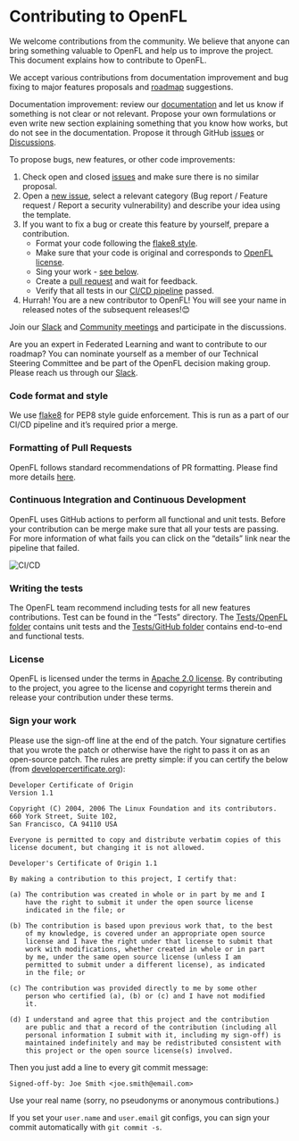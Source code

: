 # Contributing to OpenFL

We welcome contributions from the community. We believe that anyone can bring something valuable to OpenFL and help us to improve the project. This document explains how to contribute to OpenFL. 

We accept various contributions from documentation improvement and bug fixing to major features proposals and [roadmap](https://github.com/intel/openfl/blob/develop/ROADMAP.md) suggestions.

Documentation improvement: review our [documentation](https://openfl.readthedocs.io/en/latest/install.html) and let us know if something is not clear or not relevant. 
Propose your own formulations or even write new section explaining something that you know how works, but do not see in the documentation. 
Propose it through GitHub [issues](https://github.com/intel/openfl/issues/new/choose) or [Discussions](https://github.com/intel/openfl/discussions).

To propose bugs, new features, or other code improvements:

1.	Check open and closed [issues](https://github.com/intel/openfl/issues) and make sure there is no similar proposal.
2.	Open a [new issue](https://github.com/intel/openfl/issues/new/choose), select a relevant category (Bug report / Feature request / Report a security vulnerability) and describe your idea using the template. 
3.	If you want to fix a bug or create this feature by yourself, prepare a contribution.
	-	Format your code following the [flake8 style](https://flake8.pycqa.org/en/latest/).
	-	Make sure that your code is original and corresponds to [OpenFL license](#license).
	-	Sing your work - [see below](#sign-your-work). 
	-	Create a [pull request](#formatting-of-pull-requests) and wait for feedback.
	-	Verify that all tests in our [CI/CD pipeline](#Continuous-Integration-and-Continuous-Development) passed.
4.	Hurrah! You are a new contributor to OpenFL! You will see your name in released notes of the subsequent releases!😊

Join our [Slack](https://join.slack.com/t/openfl/shared_invite/zt-ovzbohvn-T5fApk05~YS_iZhjJ5yaTw) and [Community meetings](https://github.com/intel/openfl#support) and participate in the discussions. 

Are you an expert in Federated Learning and want to contribute to our roadmap? You can nominate yourself as a member of our Technical Steering Committee and be part of the OpenFL decision making group. Please reach us through our [Slack](https://join.slack.com/t/openfl/shared_invite/zt-ovzbohvn-T5fApk05~YS_iZhjJ5yaTw).

### Code format and style

We use [flake8](https://flake8.pycqa.org/en/latest/) for PEP8 style guide enforcement. This is run as a part of our CI/CD pipeline and it’s required prior a merge. 

### Formatting of Pull Requests

OpenFL follows standard recommendations of PR formatting. Please find more details [here](https://github.blog/2015-01-21-how-to-write-the-perfect-pull-request/).

### Continuous Integration and Continuous Development

OpenFL uses GitHub actions to perform all functional and unit tests. Before your contribution can be merge make sure that all your tests are passing. 
For more information of what fails you can click on the “details” link near the pipeline that failed.

![CI/CD](docs/images/CI_details.png)
 
### Writing the tests

The OpenFL team recommend including tests for all new features contributions. Test can be found in the “Tests” directory. 
The [Tests/OpenFL folder](https://github.com/intel/openfl/tree/develop/tests/openfl) contains unit tests and the [Tests/GitHub folder](https://github.com/intel/openfl/tree/develop/tests/github) contains end-to-end and functional tests.

### License

OpenFL is licensed under the terms in [Apache 2.0 license](https://github.com/intel/openfl/blob/develop/LICENSE). By contributing to the project, you agree to the license and copyright terms therein and release your contribution under these terms.

### Sign your work

Please use the sign-off line at the end of the patch. Your signature certifies that you wrote the patch or otherwise have the right to pass it on as an open-source patch. The rules are pretty simple: if you can certify
the below (from [developercertificate.org](http://developercertificate.org/)):

```
Developer Certificate of Origin
Version 1.1

Copyright (C) 2004, 2006 The Linux Foundation and its contributors.
660 York Street, Suite 102,
San Francisco, CA 94110 USA

Everyone is permitted to copy and distribute verbatim copies of this
license document, but changing it is not allowed.

Developer's Certificate of Origin 1.1

By making a contribution to this project, I certify that:

(a) The contribution was created in whole or in part by me and I
    have the right to submit it under the open source license
    indicated in the file; or

(b) The contribution is based upon previous work that, to the best
    of my knowledge, is covered under an appropriate open source
    license and I have the right under that license to submit that
    work with modifications, whether created in whole or in part
    by me, under the same open source license (unless I am
    permitted to submit under a different license), as indicated
    in the file; or

(c) The contribution was provided directly to me by some other
    person who certified (a), (b) or (c) and I have not modified
    it.

(d) I understand and agree that this project and the contribution
    are public and that a record of the contribution (including all
    personal information I submit with it, including my sign-off) is
    maintained indefinitely and may be redistributed consistent with
    this project or the open source license(s) involved.
```

Then you just add a line to every git commit message:

    Signed-off-by: Joe Smith <joe.smith@email.com>

Use your real name (sorry, no pseudonyms or anonymous contributions.)

If you set your `user.name` and `user.email` git configs, you can sign your
commit automatically with `git commit -s`.
